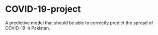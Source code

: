 # COVID-19-project
A predictive model that should be able to correctly predict the spread of COVID-19 in Pakistan.

